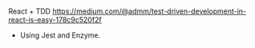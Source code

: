 #
React + TDD 
https://medium.com/@admm/test-driven-development-in-react-is-easy-178c9c520f2f
- Using Jest and Enzyme.